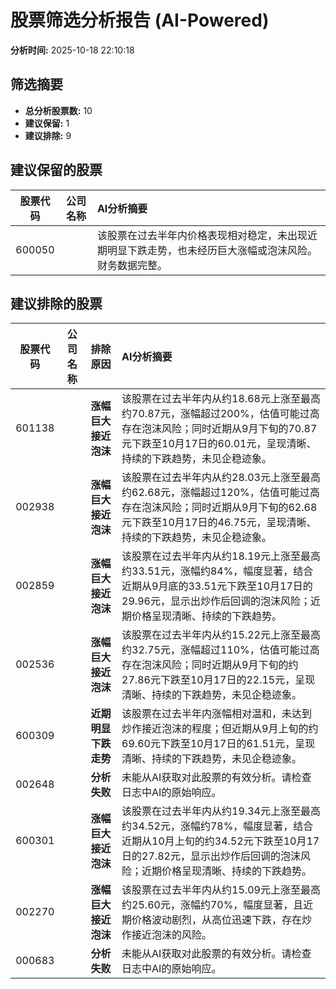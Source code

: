# 股票筛选分析报告 (AI-Powered)

**分析时间:** 2025-10-18 22:10:18

## 筛选摘要

- **总分析股票数:** 10
- **建议保留:** 1
- **建议排除:** 9

## 建议保留的股票

| 股票代码 | 公司名称 | AI分析摘要 |
|:---:|:---:|:---|
| 600050 |  | 该股票在过去半年内价格表现相对稳定，未出现近期明显下跌走势，也未经历巨大涨幅或泡沫风险。财务数据完整。 |

## 建议排除的股票

| 股票代码 | 公司名称 | 排除原因 | AI分析摘要 |
|:---:|:---:|:---:|:---|
| 601138 |  | **涨幅巨大接近泡沫** | 该股票在过去半年内从约18.68元上涨至最高约70.87元，涨幅超过200%，估值可能过高存在泡沫风险；同时近期从9月下旬的70.87元下跌至10月17日的60.01元，呈现清晰、持续的下跌趋势，未见企稳迹象。 |
| 002938 |  | **涨幅巨大接近泡沫** | 该股票在过去半年内从约28.03元上涨至最高约62.68元，涨幅超过120%，估值可能过高存在泡沫风险；同时近期从9月下旬的62.68元下跌至10月17日的46.75元，呈现清晰、持续的下跌趋势，未见企稳迹象。 |
| 002859 |  | **涨幅巨大接近泡沫** | 该股票在过去半年内从约18.19元上涨至最高约33.51元，涨幅约84%，幅度显著，结合近期从9月底的33.51元下跌至10月17日的29.96元，显示出炒作后回调的泡沫风险；近期价格呈现清晰、持续的下跌趋势。 |
| 002536 |  | **涨幅巨大接近泡沫** | 该股票在过去半年内从约15.22元上涨至最高约32.75元，涨幅超过110%，估值可能过高存在泡沫风险；同时近期从9月下旬的约27.86元下跌至10月17日的22.15元，呈现清晰、持续的下跌趋势，未见企稳迹象。 |
| 600309 |  | **近期明显下跌走势** | 该股票在过去半年内涨幅相对温和，未达到炒作接近泡沫的程度；但近期从9月上旬的约69.60元下跌至10月17日的61.51元，呈现清晰、持续的下跌趋势，未见企稳迹象。 |
| 002648 |  | **分析失败** | 未能从AI获取对此股票的有效分析。请检查日志中AI的原始响应。 |
| 600301 |  | **涨幅巨大接近泡沫** | 该股票在过去半年内从约19.34元上涨至最高约34.52元，涨幅约78%，幅度显著，结合近期从10月上旬的约34.52元下跌至10月17日的27.82元，显示出炒作后回调的泡沫风险；近期价格呈现清晰、持续的下跌趋势。 |
| 002270 |  | **涨幅巨大接近泡沫** | 该股票在过去半年内从约15.09元上涨至最高约25.60元，涨幅约70%，幅度显著，且近期价格波动剧烈，从高位迅速下跌，存在炒作接近泡沫的风险。 |
| 000683 |  | **分析失败** | 未能从AI获取对此股票的有效分析。请检查日志中AI的原始响应。 |
